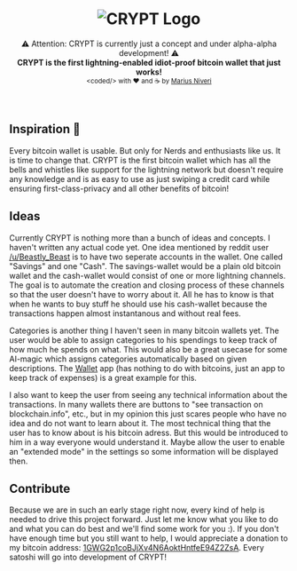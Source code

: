 <h1 align="center">
  <img title="CRYPT logo" alt="CRYPT Logo" src="https://raw.githubusercontent.com/m4r1vs/crypt-pwa/master/crypt-logo-text-small.png">
</h1>
<div align="center">
	⚠ Attention: CRYPT is currently just a concept and under alpha-alpha development! ⚠<br />
  <strong>CRYPT is the first lightning-enabled idiot-proof bitcoin wallet that just works!</strong>
</div>
<div align="center">
  <sub>&lt;coded/&gt; with ❤︎ and ☕ by <a href="https://github.com/m4r1vs">Marius Niveri</a><br />
</div>
<br />
<br />

## Inspiration 🎉
Every bitcoin wallet is usable. But only for Nerds and enthusiasts like us. It is time to change that. CRYPT is the first bitcoin wallet which has all the bells and whistles like support for the lightning network but doesn't require any knowledge and is as easy to use as just swiping a credit card while ensuring first-class-privacy and all other benefits of bitcoin!
## Ideas
Currently CRYPT is nothing more than a bunch of ideas and concepts. I haven't written any actual code yet. One idea mentioned by reddit user [/u/Beastly_Beast](https://www.reddit.com/user/Beastly_Beast) is to have two seperate accounts in the wallet. One called "Savings" and one "Cash". The savings-wallet would be a plain old bitcoin wallet and the cash-wallet would consist of one or more lightning channels. The goal is to automate the creation and closing process of these channels so that the user doesn't have to worry about it. All he has to know is that when he wants to buy stuff he should use his cash-wallet because the transactions happen almost instantanous and without real fees.

Categories is another thing I haven't seen in many bitcoin wallets yet. The user would be able to assign categories to his spendings to keep track of how much he spends on what. This would also be a great usecase for some AI-magic which assigns categories automatically based on given descriptions. The [Wallet](https://budgetbakers.com) app (has nothing to do with bitcoins, just an app to keep track of expenses) is a great example for this.

I also want to keep the user from seeing any technical information about the transactions. In many wallets there are buttons to "see transaction on blockchain.info", etc., but in my opinion this just scares people who have no idea and do not want to learn about it. The most technical thing that the user has to know about is his bitcoin adress. But this would be introduced to him in a way everyone would understand it. Maybe allow the user to enable an "extended mode" in the settings so some information will be displayed then.
## Contribute
Because we are in such an early stage right now, every kind of help is needed to drive this project forward. Just let me know what you like to do and what you can do best and we'll find some work for you :). If you don't have enough time but you still want to help, I would appreciate a donation to my bitcoin address: [1GWG2p1coBJjXv4N6AoktHntfeE94Z2ZsA](https://maniyt.de/images/bitcoin_qr.png). Every satoshi will go into development of CRYPT!